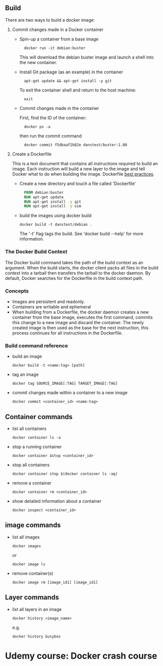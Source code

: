 ## Build

There  are two ways to build a docker image:

1) Commit changes made in a Docker container
   
    - Spin-up a container from a base image
      ```shell
        docker run -it debian:buster
        ```
      This will download the debian buster image and launch a shell into the new container.
      
    - Install Git package (as an example) in the container
      ```shell
        apt-get update && apt-get install -y git
        ```
      To exit the container shell and return to the host machine:
      ```shell
        exit
        ```
      
    - Commit changes made in the container
        
      First, find the ID of the container:
      ```shell
        docker ps -a
      ```
      then run the commit command
      ```shell
        docker commit f5dbaaf2b82e danstest/buster:1.00
      ```
2) Create a Dockerfile
    
    This is a text document that contains all instructions required to build an image. Each instruction will build a 
    new layer to the image and tell Docker what to do when building the image. Dockerfile [best practices](https://docs.docker.com/develop/develop-images/dockerfile_best-practices/).
   
    - Create a new directory and touch a file called 'Dockerfile'
      ```dockerfile
        FROM debian:buster
        RUN apt-get update
        RUN apt-get install -y git
        RUN apt-get install -y vim
        ```
    - build the images using docker build
        ```shell
        docker build -t danstest/debian .
        ```
      The '-t' flag tags the build. See 'docker build --help' for more information.

### The Docker Build Context

The Docker build command takes the path of the build context as an argument. When the build starts, the docker client packs all
files in the build context into a tarball then transfers the tarball to the docker daemon. By default, Docker searches for
the Dockerfile in the build context path.

### Concepts

- Images are persistent and readonly.
- Containers are writable and ephemeral
- When building from a Dockerfile, the docker daemon creates a new container from the base image, executes the first 
  command, commits this change to a new image and discard the container. The newly created image is then used as the base 
  for the next instruction, this process continues for all instructions in the Dockerfile.



### Build command reference

- build an image
    ```shell
    docker build -t <name:tag> [path]
    ```

- tag an image
    ```shell
    docker tag SOURCE_IMAGE[:TAG] TARGET_IMAGE[:TAG]
    ```

- commit changes made within a container to a new image
    ```shell
    docker commit <container_id> <name:tag>
    ```

## Container commands

- list all containers
    ```shell
    docker container ls -a
    ```

- stop a running container
    ```shell
    docker container ástop <container_id>
    ```

- stop all containers
    ```shell
    docker container stop $(docker container ls -aq)
    ```

- remove a container
    ```shell
    docker container rm <container_id>
    ```

- show detailed information about a container
    ```shell
    docker inspect <container_id>
    ```    

## image commands

- list all images
    ```shell
    docker images
    ```
    or 
    ```shell
    docker image ls
    ```

- remove container(s)
    ```shell
    docker image rm [image_id1] [image_id1]
    ```

## Layer commands

- list all layers in an image
    ```shell
    docker history <image_name>
    ```
    e.g.
    ```shell
    docker history busybox
    ```
  
# Udemy course: Docker crash course

